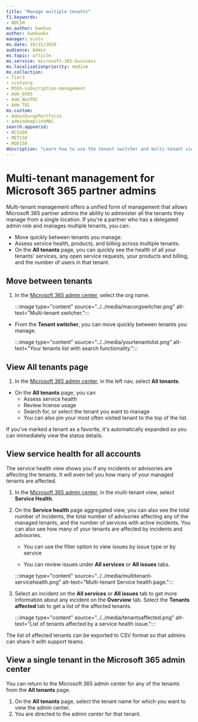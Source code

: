 ```yaml
---
title: "Manage multiple tenants"
f1.keywords:
- NOCSH
ms.author: kwekua
author: kwekuako
manager: scotv
ms.date: 10/15/2020
audience: Admin
ms.topic: article
ms.service: microsoft-365-business
ms.localizationpriority: medium
ms.collection: 
- Tier3
- scotvorg
- M365-subscription-management 
- Adm_O365
- Adm_NonTOC
- Adm_TOC
ms.custom: 
- AdminSurgePortfolio
- admindeeplinkMAC
search.appverid:
- BCS160
- MET150
- MOE150
description: "Learn how to use the tenant switcher and multi-tenant views that give you the ability to manage tenants from a single location."
---
```


# Multi-tenant management for Microsoft 365 partner admins

Multi-tenant management offers a unified form of management that allows Microsoft 365 partner admins the ability to administer all the tenants they manage from a single location. If you're a partner who has a delegated admin role and manages multiple tenants, you can:

- Move quickly between tenants you manage.
- Assess service health, products, and billing across multiple tenants.
- On the **All tenants** page, you can quickly see the health of all your tenants' services, any open service requests, your products and billing, and the number of users in that tenant.

## Move between tenants

1. In the <a href="https://go.microsoft.com/fwlink/p/?linkid=2024339" target="_blank">Microsoft 365 admin center</a>, select the org name.

    :::image type="content" source="../../media/macorgswitcher.png" alt-text="Multi-tenant switcher.":::

- From the **Tenant switcher**, you can move quickly between tenants you manage.

    :::image type="content" source="../../media/yourtenantslist.png" alt-text="Your tenants list with search functionality.":::

## View All tenants page

1. In the <a href="https://go.microsoft.com/fwlink/p/?linkid=2024339" target="_blank">Microsoft 365 admin center</a>, in the left nav, select **All tenants**.
- On the **All tenants** page, you can
  - Assess service health
  - Review license usage
  - Search for, or select the tenant you want to manage
  - You can also pin your most often visited tenant to the top of the list.

If you've marked a tenant as a favorite, it's automatically expanded so you can immediately view the status details.

## View service health for all accounts

The service health view shows you if any incidents or advisories are affecting the tenants. It will even tell you how many of your managed tenants are affected.

1. In the <a href="https://go.microsoft.com/fwlink/p/?linkid=2024339" target="_blank">Microsoft 365 admin center</a>, in the multi-tenant view, select **Service Health**.
2. On the **Service health** page aggregated view, you can also see the total number of incidents, the total number of advisories affecting any of the managed tenants, and the number of services with active incidents. You can also see how many of your tenants are affected by incidents and advisories.

    - You can use the filter option to view issues by issue type or by service

    - You can review issues under **All services** or **All issues** tabs.

    :::image type="content" source="../../media/multitenant-servicehealth.png" alt-text="Multi-tenant Service health page.":::
1. Select an incident on the **All services** or **All issues** tab to get more information about any incident on the **Overview** tab. Select the **Tenants affected** tab to get a list of the affected tenants.

    :::image type="content" source="../../media/tenantsaffected.png" alt-text="List of tenants affected by a service health issue.":::

The list of affected tenants can be exported to CSV format so that admins can share it with support teams.

## View a single tenant in the Microsoft 365 admin center

You can return to the Microsoft 365 admin center for any of the tenants from the **All tenants** page.

1. On the **All tenants** page, select the tenant name for which you want to view the admin center.
2. You are directed to the admin center for that tenant.
